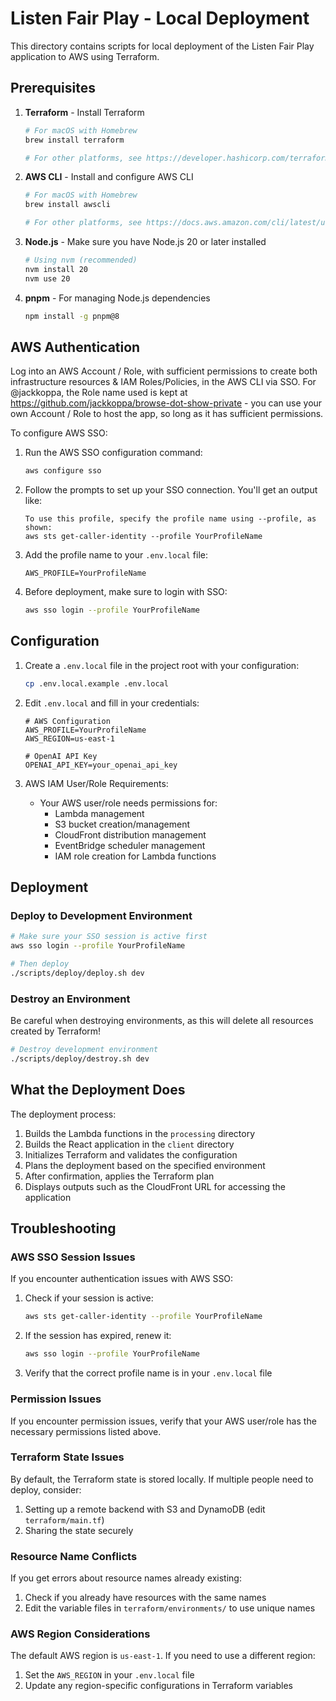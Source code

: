 # Listen Fair Play - Local Deployment

This directory contains scripts for local deployment of the Listen Fair Play application to AWS using Terraform.

## Prerequisites

1. **Terraform** - Install Terraform
   ```bash
   # For macOS with Homebrew
   brew install terraform

   # For other platforms, see https://developer.hashicorp.com/terraform/install
   ```

2. **AWS CLI** - Install and configure AWS CLI
   ```bash
   # For macOS with Homebrew
   brew install awscli
   
   # For other platforms, see https://docs.aws.amazon.com/cli/latest/userguide/getting-started-install.html
   ```

3. **Node.js** - Make sure you have Node.js 20 or later installed
   ```bash
   # Using nvm (recommended)
   nvm install 20
   nvm use 20
   ```

4. **pnpm** - For managing Node.js dependencies
   ```bash 
   npm install -g pnpm@8
   ```

## AWS Authentication

Log into an AWS Account / Role, with sufficient permissions to create both infrastructure resources & IAM Roles/Policies, in the AWS CLI via SSO. For @jackkoppa, the Role name used is kept at https://github.com/jackkoppa/browse-dot-show-private - you can use your own Account / Role to host the app, so long as it has sufficient permissions.

To configure AWS SSO:
1. Run the AWS SSO configuration command:
   ```bash
   aws configure sso
   ```

2. Follow the prompts to set up your SSO connection. You'll get an output like:
   ```
   To use this profile, specify the profile name using --profile, as shown:
   aws sts get-caller-identity --profile YourProfileName
   ```

3. Add the profile name to your `.env.local` file:
   ```
   AWS_PROFILE=YourProfileName
   ```

4. Before deployment, make sure to login with SSO:
   ```bash
   aws sso login --profile YourProfileName
   ```

## Configuration

1. Create a `.env.local` file in the project root with your configuration:
   ```bash
   cp .env.local.example .env.local
   ```

2. Edit `.env.local` and fill in your credentials:
   ```
   # AWS Configuration
   AWS_PROFILE=YourProfileName
   AWS_REGION=us-east-1
   
   # OpenAI API Key
   OPENAI_API_KEY=your_openai_api_key
   ```

3. AWS IAM User/Role Requirements:
   - Your AWS user/role needs permissions for:
     - Lambda management
     - S3 bucket creation/management
     - CloudFront distribution management
     - EventBridge scheduler management
     - IAM role creation for Lambda functions

## Deployment

### Deploy to Development Environment

```bash
# Make sure your SSO session is active first
aws sso login --profile YourProfileName

# Then deploy
./scripts/deploy/deploy.sh dev
```


### Destroy an Environment

Be careful when destroying environments, as this will delete all resources created by Terraform!

```bash
# Destroy development environment
./scripts/deploy/destroy.sh dev
```

## What the Deployment Does

The deployment process:

1. Builds the Lambda functions in the `processing` directory
2. Builds the React application in the `client` directory
3. Initializes Terraform and validates the configuration
4. Plans the deployment based on the specified environment
5. After confirmation, applies the Terraform plan
6. Displays outputs such as the CloudFront URL for accessing the application

## Troubleshooting

### AWS SSO Session Issues

If you encounter authentication issues with AWS SSO:

1. Check if your session is active:
   ```bash
   aws sts get-caller-identity --profile YourProfileName
   ```

2. If the session has expired, renew it:
   ```bash
   aws sso login --profile YourProfileName
   ```

3. Verify that the correct profile name is in your `.env.local` file

### Permission Issues

If you encounter permission issues, verify that your AWS user/role has the necessary permissions listed above.

### Terraform State Issues

By default, the Terraform state is stored locally. If multiple people need to deploy, consider:
1. Setting up a remote backend with S3 and DynamoDB (edit `terraform/main.tf`)
2. Sharing the state securely

### Resource Name Conflicts

If you get errors about resource names already existing:
1. Check if you already have resources with the same names
2. Edit the variable files in `terraform/environments/` to use unique names

### AWS Region Considerations

The default AWS region is `us-east-1`. If you need to use a different region:
1. Set the `AWS_REGION` in your `.env.local` file
2. Update any region-specific configurations in Terraform variables 